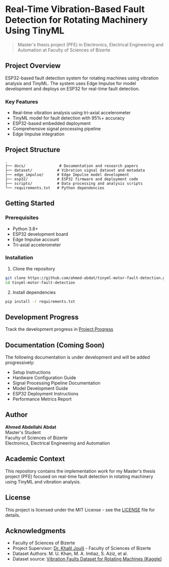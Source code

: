 # Real-Time Vibration-Based Fault Detection for Rotating Machinery Using TinyML

> Master's thesis project (PFE) in Electronics, Electrical Engineering and Automation at Faculty of Sciences of Bizerte

## Project Overview

ESP32-based fault detection system for rotating machines using vibration analysis and TinyML. The system uses Edge Impulse for model development and deploys on ESP32 for real-time fault detection.

### Key Features

- Real-time vibration analysis using tri-axial accelerometer
- TinyML model for fault detection with 95%+ accuracy
- ESP32-based embedded deployment
- Comprehensive signal processing pipeline
- Edge Impulse integration

## Project Structure

```
.
├── docs/               # Documentation and research papers
├── dataset/           # Vibration signal dataset and metadata
├── edge_impulse/      # Edge Impulse model development
├── esp32/             # ESP32 firmware and deployment code
├── scripts/           # Data processing and analysis scripts
└── requirements.txt   # Python dependencies
```

## Getting Started

### Prerequisites

- Python 3.8+
- ESP32 development board
- Edge Impulse account
- Tri-axial accelerometer

### Installation

1. Clone the repository

```bash
git clone https://github.com/ahmed-abdat/tinyml-motor-fault-detection.git
cd tinyml-motor-fault-detection
```

2. Install dependencies

```bash
pip install -r requirements.txt
```

## Development Progress

Track the development progress in [Project Progress](docs/project/progress.md)

## Documentation (Coming Soon)

The following documentation is under development and will be added progressively:

- Setup Instructions
- Hardware Configuration Guide
- Signal Processing Pipeline Documentation
- Model Development Guide
- ESP32 Deployment Instructions
- Performance Metrics Report

## Author

**Ahmed Abdellahi Abdat**  
Master's Student  
Faculty of Sciences of Bizerte  
Electronics, Electrical Engineering and Automation

## Academic Context

This repository contains the implementation work for my Master's thesis project (PFE) focused on real-time fault detection in rotating machinery using TinyML and vibration analysis.

## License

This project is licensed under the MIT License - see the [LICENSE](LICENSE) file for details.

## Acknowledgments

- Faculty of Sciences of Bizerte
- Project Supervisor: [Dr. Khalil Jouili](https://www.researchgate.net/profile/Khalil-Jouili) - Faculty of Sciences of Bizerte
- Dataset Authors: M. U. Khan, M. A. Imtiaz, S. Aziz, et al.
- Dataset source: [Vibration Faults Dataset for Rotating Machines (Kaggle)](https://www.kaggle.com/datasets/sumairaziz/vibration-faults-dataset-for-rotating-machines)

